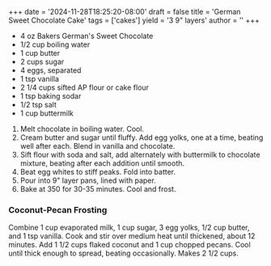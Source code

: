 +++
date = '2024-11-28T18:25:20-08:00'
draft = false
title = 'German Sweet Chocolate Cake'
tags = ['cakes']
yield = '3 9" layers'
author = ''
+++

* 4 oz Bakers German's Sweet Chocolate
* 1/2 cup boiling water
* 1 cup butter
* 2 cups sugar
* 4 eggs, separated
* 1 tsp vanilla
* 2 1/4 cups sifted AP flour or cake flour
* 1 tsp baking sodar
* 1/2 tsp salt
* 1 cup buttermilk

1. Melt chocolate in boiling water. Cool.
2. Cream butter and sugar until fluffy. Add egg yolks, one at a time, beating well after each. Blend in vanilla and chocolate.
4. Sift flour with soda and salt, add alternately with buttermilk to chocolate mixture, beating after each addition until smooth.
4. Beat egg whites to stiff peaks. Fold into batter.
5. Pour into 9" layer pans, lined with paper.
6. Bake at 350 for 30-35 minutes. Cool and frost.

### Coconut-Pecan Frosting
Combine 1 cup evaporated milk, 1 cup sugar, 3 egg yolks, 1/2 cup butter, and 1 tsp vanilla.
Cook and stir over medium heat until thickened, about 12 minutes.
Add 1 1/2 cups flaked coconut and 1 cup chopped pecans. Cool until thick enough to spread, beating occasionally. Makes 2 1/2 cups.